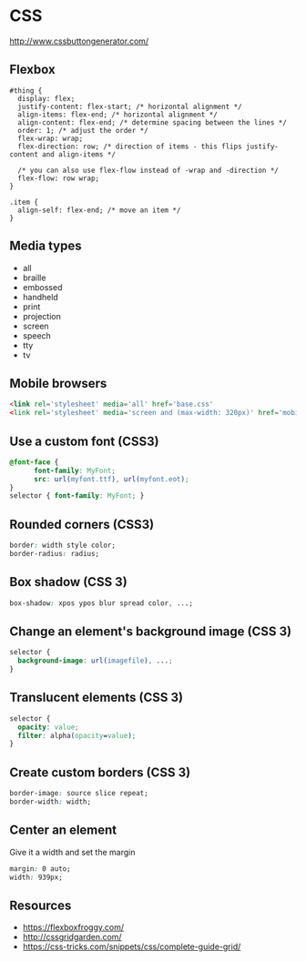 # CSS

<http://www.cssbuttongenerator.com/>

## Flexbox

```
#thing {
  display: flex;
  justify-content: flex-start; /* horizontal alignment */
  align-items: flex-end; /* horizontal alignment */
  align-content: flex-end; /* determine spacing between the lines */
  order: 1; /* adjust the order */
  flex-wrap: wrap;
  flex-direction: row; /* direction of items - this flips justify-content and align-items */

  /* you can also use flex-flow instead of -wrap and -direction */
  flex-flow: row wrap;
}

.item {
  align-self: flex-end; /* move an item */
}
```

## Media types

* all
* braille
* embossed
* handheld
* print
* projection
* screen
* speech
* tty
* tv

## Mobile browsers

```html
<link rel='stylesheet' media='all' href='base.css'
<link rel='stylesheet' media='screen and (max-width: 320px)' href='mobile.css'>
```

## Use a custom font (CSS3)

```css
@font-face {
      font-family: MyFont;
      src: url(myfont.ttf), url(myfont.eot);
}
selector { font-family: MyFont; }
```

## Rounded corners (CSS3)

```css
border: width style color;
border-radius: radius;
```

## Box shadow (CSS 3)

```css
box-shadow: xpos ypos blur spread color, ...;
```

## Change an element's background image (CSS 3)

```css
selector {
  background-image: url(imagefile), ...;
}
```

## Translucent elements (CSS 3)

```css
selector {
  opacity: value;
  filter: alpha(opacity=value);
}
```

## Create custom borders (CSS 3)

```css
border-image: source slice repeat;
border-width: width;
```

## Center an element

Give it a width and set the margin

```css
margin: 0 auto;
width: 939px;
```

## Resources

* <https://flexboxfroggy.com/>
* <http://cssgridgarden.com/>
* <https://css-tricks.com/snippets/css/complete-guide-grid/>
